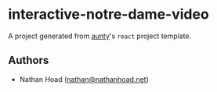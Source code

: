 # interactive-notre-dame-video

A project generated from [aunty](https://github.com/abcnews/aunty)'s `react` project template.

## Authors

- Nathan Hoad ([nathan@nathanhoad.net](mailto:nathan@nathanhoad.net))
